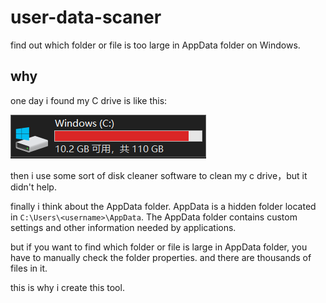# user-data-scaner

find out which folder or file is too large in AppData folder on Windows.

## why

one day i found my C drive is like this:

![c_dirve](./doc/c_drive.png)

then i use some sort of disk cleaner software to clean my c drive，but it didn't help.

finally i think about the AppData folder. AppData is a hidden folder located in `C:\Users\<username>\AppData`. The AppData folder contains custom settings and other information needed by applications.

but if you want to find which folder or file is large in AppData folder, you have to manually check the folder properties. and there are thousands of files in it.

this is why i create this tool.